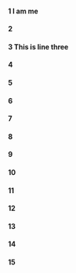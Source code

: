 #### 1 I am me
#### 2
#### 3 This is line three
#### 4
#### 5
#### 6
#### 7
#### 8
#### 9
#### 10
#### 11
#### 12
#### 13
#### 14
#### 15